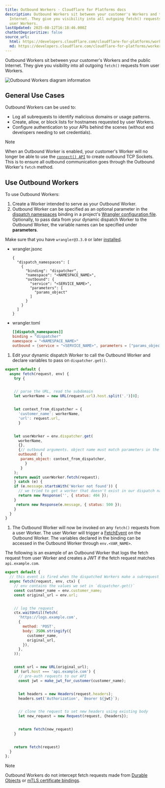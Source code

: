 ```yaml
---
title: Outbound Workers · Cloudflare for Platforms docs
description: Outbound Workers sit between your customer's Workers and the public
  Internet. They give you visibility into all outgoing fetch() requests from
  user Workers.
lastUpdated: 2025-08-12T16:18:46.000Z
chatbotDeprioritize: false
source_url:
  html: https://developers.cloudflare.com/cloudflare-for-platforms/workers-for-platforms/configuration/outbound-workers/
  md: https://developers.cloudflare.com/cloudflare-for-platforms/workers-for-platforms/configuration/outbound-workers/index.md
---
```


Outbound Workers sit between your customer's Workers and the public Internet. They give you visibility into all outgoing `fetch()` requests from user Workers.

![Outbound Workers diagram information](https://developers.cloudflare.com/_astro/outbound-worker-diagram.BSvN4KG0_Z1b2pcV.webp)

## General Use Cases

Outbound Workers can be used to:

* Log all subrequests to identify malicious domains or usage patterns.
* Create, allow, or block lists for hostnames requested by user Workers.
* Configure authentication to your APIs behind the scenes (without end developers needing to set credentials).

Note

When an Outbound Worker is enabled, your customer's Worker will no longer be able to use the [`connect() API`](https://developers.cloudflare.com/workers/runtime-apis/tcp-sockets/#connect) to create outbound TCP Sockets. This is to ensure all outbound communication goes through the Outbound Worker's `fetch` method.

## Use Outbound Workers

To use Outbound Workers:

1. Create a Worker intended to serve as your Outbound Worker.
2. Outbound Worker can be specified as an optional parameter in the [dispatch namespaces](https://developers.cloudflare.com/cloudflare-for-platforms/workers-for-platforms/get-started/configuration/#2-create-a-dispatch-namespace) binding in a project's [Wrangler configuration file](https://developers.cloudflare.com/workers/wrangler/configuration/). Optionally, to pass data from your dynamic dispatch Worker to the Outbound Worker, the variable names can be specified under **parameters**.

Make sure that you have `wrangler@3.3.0` or later [installed](https://developers.cloudflare.com/workers/wrangler/install-and-update/).

* wrangler.jsonc

  ```jsonc
  {
    "dispatch_namespaces": [
      {
        "binding": "dispatcher",
        "namespace": "<NAMESPACE_NAME>",
        "outbound": {
          "service": "<SERVICE_NAME>",
          "parameters": [
            "params_object"
          ]
        }
      }
    ]
  }
  ```

* wrangler.toml

  ```toml
  [[dispatch_namespaces]]
  binding = "dispatcher"
  namespace = "<NAMESPACE_NAME>"
  outbound = {service = "<SERVICE_NAME>", parameters = ["params_object"]}
  ```

1. Edit your dynamic dispatch Worker to call the Outbound Worker and declare variables to pass on `dispatcher.get()`.

```js
export default {
  async fetch(request, env) {
    try {


    // parse the URL, read the subdomain
    let workerName = new URL(request.url).host.split('.')[0];


    let context_from_dispatcher = {
      'customer_name': workerName,
      'url': request.url,
      }


    let userWorker = env.dispatcher.get(
      workerName,
      {},
      {// outbound arguments. object name must match parameters in the binding
      outbound: {
       params_object: context_from_dispatcher,
         }
       }
    );
    return await userWorker.fetch(request);
    } catch (e) {
    if (e.message.startsWith('Worker not found')) {
      // we tried to get a worker that doesn't exist in our dispatch namespace
      return new Response('', { status: 404 });
    }
     return new Response(e.message, { status: 500 });
    }
  }
}
```

1. The Outbound Worker will now be invoked on any `fetch()` requests from a user Worker. The user Worker will trigger a [FetchEvent](https://developers.cloudflare.com/workers/runtime-apis/handlers/fetch/) on the Outbound Worker. The variables declared in the binding can be accessed in the Outbound Worker through `env.<VAR_NAME>`.

The following is an example of an Outbound Worker that logs the fetch request from user Worker and creates a JWT if the fetch request matches `api.example.com`.

```js
export default {
  // this event is fired when the dispatched Workers make a subrequest
  async fetch(request, env, ctx) {
    // env contains the values we set in `dispatcher.get()`
    const customer_name = env.customer_name;
    const original_url = env.url;


    // log the request
    ctx.waitUntil(fetch(
      'https://logs.example.com',
      {
        method: 'POST',
        body: JSON.stringify({
          customer_name,
          original_url,
        }),
      },
    ));


    const url = new URL(original_url);
    if (url.host === 'api.example.com') {
      // pre-auth requests to our API
      const jwt = make_jwt_for_customer(customer_name);


      let headers = new Headers(request.headers);
      headers.set('Authorization', `Bearer ${jwt}`);


      // clone the request to set new headers using existing body
      let new_request = new Request(request, {headers});


      return fetch(new_request)
    }


    return fetch(request)
  }
};
```

Note

Outbound Workers do not intercept fetch requests made from [Durable Objects](https://developers.cloudflare.com/durable-objects/) or [mTLS certificate bindings](https://developers.cloudflare.com/workers/runtime-apis/bindings/mtls/).
